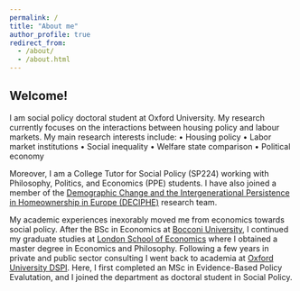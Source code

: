 ```yaml
---
permalink: /
title: "About me"
author_profile: true
redirect_from: 
  - /about/
  - /about.html
---
```

Welcome! 
------
I am social policy doctoral student at Oxford University. My research currently focuses on the interactions between housing policy and labour markets. 
My main research interests include:
  • Housing policy
  • Labor market institutions
  • Social inequality
  • Welfare state comparison
  • Political economy

Moreover, I am a College Tutor for Social Policy (SP224) working with Philosophy, Politics, and Economics (PPE) students.
I have also joined a member of the [Demographic Change and the Intergenerational Persistence in Homeownership in Europe (DECIPHE)](https://www.deciphe.eu/) research team.

My academic experiences inexorably moved me from economics towards social policy. After the BSc in Economics at [Bocconi University](https://www.unibocconi.it/en), I continued my graduate studies at [London School of Economics](https://www.lse.ac.uk/) where I obtained a master degree in Economics and Philosophy. Following a few years in private and public sector consulting I went back to academia at [Oxford University DSPI](https://www.spi.ox.ac.uk/). Here, I first completed an MSc in Evidence-Based Policy Evalutation, and I joined the department as doctoral student in Social Policy.
 


